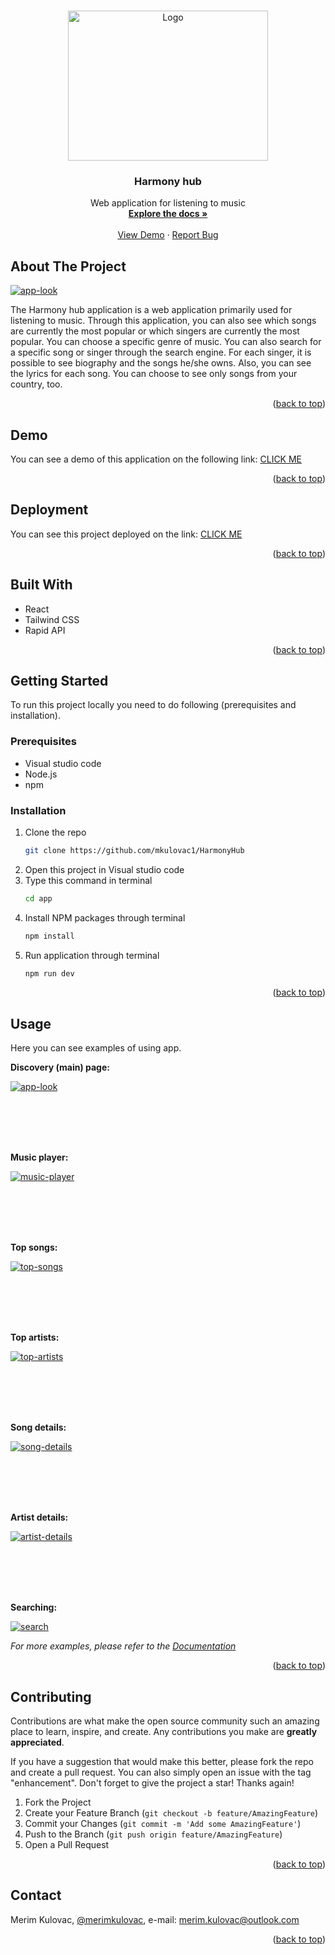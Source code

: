 <a name="readme-top"></a>

<!-- PROJECT LOGO -->
<br />
<div align="center">
  <a href="https://harmony-hub-app.netlify.app/">
    <img src="images/harmony-logo.png" alt="Logo" width="320" height="240">
  </a>

  <h3 align="center">Harmony hub</h3>

  <p align="center">
    Web application for listening to music
    <br />
    <a href="https://github.com/mkulovac1/HarmonyHub"><strong>Explore the docs »</strong></a>
    <br />
    <br />
    <a href="https://drive.google.com/file/d/1w4oZLbMxuHCoJA3re9zMnkJu0wskWtAe/view">View Demo</a>
    ·
    <a href="https://github.com/mkulovac1/HarmonyHub/issues">Report Bug</a>
  </p>
</div>

<!-- ABOUT THE PROJECT -->
## About The Project

<a href="https://harmony-hub-app.netlify.app/">
  <img src="images/page.png" alt="app-look">
</a>

The Harmony hub application is a web application primarily used for listening to music. Through this application, you can also see which songs are currently the most popular or which singers are currently the most popular. You can choose a specific genre of music. You can also search for a specific song or singer through the search engine. For each singer, it is possible to see biography and the songs he/she owns. Also, you can see the lyrics for each song. You can choose to see only songs from your country, too.

<p align="right">(<a href="#readme-top">back to top</a>)</p>



## Demo

You can see a demo of this application on the following link: [CLICK ME](https://drive.google.com/file/d/1w4oZLbMxuHCoJA3re9zMnkJu0wskWtAe/view)
<p align="right">(<a href="#readme-top">back to top</a>)</p>



## Deployment
You can see this project deployed on the link: [CLICK ME](https://harmony-hub-app.netlify.app/)

<p align="right">(<a href="#readme-top">back to top</a>)</p>



## Built With

* React
* Tailwind CSS
* Rapid API

<p align="right">(<a href="#readme-top">back to top</a>)</p>



<!-- GETTING STARTED -->
## Getting Started

To run this project locally you need to do following (prerequisites and installation).

### Prerequisites

* Visual studio code
* Node.js
* npm

### Installation

1. Clone the repo
   ```sh
   git clone https://github.com/mkulovac1/HarmonyHub
   ```
2. Open this project in Visual studio code
3. Type this command in terminal
   ```sh
   cd app
   ```
4. Install NPM packages through terminal
   ```sh
   npm install
   ```
5. Run application through terminal
   ```js
   npm run dev
   ```

<p align="right">(<a href="#readme-top">back to top</a>)</p>



<!-- USAGE EXAMPLES -->
## Usage

Here you can see examples of using app.

**Discovery (main) page:**

<a href="https://harmony-hub-app.netlify.app/">
  <img src="images/main-discover.png" alt="app-look">
</a>

<br> <br> <br> <br>

**Music player:**

<a href="https://harmony-hub-app.netlify.app/">
  <img src="images/music-player.png" alt="music-player">
</a>

<br> <br> <br> <br>

**Top songs:**

<a href="https://harmony-hub-app.netlify.app/">
  <img src="images/top-songs.png" alt="top-songs">
</a>

<br> <br> <br> <br>

**Top artists:**

<a href="https://harmony-hub-app.netlify.app/">
  <img src="images/top-artists.png" alt="top-artists">
</a>

<br> <br> <br> <br>

**Song details:**

<a href="https://harmony-hub-app.netlify.app/">
  <img src="images/song-details.png" alt="song-details">
</a>

<br> <br> <br> <br>

**Artist details:**

<a href="https://harmony-hub-app.netlify.app/">
  <img src="images/artist-details.png" alt="artist-details">
</a>

<br> <br> <br> <br>

**Searching:**

<a href="https://harmony-hub-app.netlify.app/">
  <img src="images/search.png" alt="search">
</a>


_For more examples, please refer to the [Documentation](https://example.com)_

<p align="right">(<a href="#readme-top">back to top</a>)</p>




<!-- CONTRIBUTING -->
## Contributing

Contributions are what make the open source community such an amazing place to learn, inspire, and create. Any contributions you make are **greatly appreciated**.

If you have a suggestion that would make this better, please fork the repo and create a pull request. You can also simply open an issue with the tag "enhancement".
Don't forget to give the project a star! Thanks again!

1. Fork the Project
2. Create your Feature Branch (`git checkout -b feature/AmazingFeature`)
3. Commit your Changes (`git commit -m 'Add some AmazingFeature'`)
4. Push to the Branch (`git push origin feature/AmazingFeature`)
5. Open a Pull Request

<p align="right">(<a href="#readme-top">back to top</a>)</p>


<!-- CONTACT -->
## Contact

Merim Kulovac, [@merimkulovac](https://www.linkedin.com/in/merimkulovac/), e-mail: merim.kulovac@outlook.com

<p align="right">(<a href="#readme-top">back to top</a>)</p>
